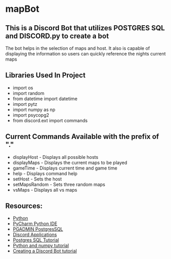 # mapBot
<h2>This is a Discord Bot that utilizes POSTGRES SQL and DISCORD.py to create a bot</h2>
<p>The bot helps in the selection of maps and host.  It also is capable of displaying the information so users can quickly reference the nights current maps</p>

<h2>Libraries Used In Project</h2>
<ul>
<li>import os</li>
<li>import random</li>
<li>from datetime import datetime</li>
<li>import pytz</li>
<li>import numpy as np</li>
<li>import psycopg2</li>
  
<li>from discord.ext import commands</li>
</ul>


<h2>Current Commands Available with the prefix of "."</h2>
<ul>
  <li>displayHost - Displays all possible hosts</li>
  <li>displayMaps -  Displays the current maps to be played</li>
  <li>gameTime - Displays current time and game time</li>
  <li>help - Displays command help</li>
  <li>setHost - Sets the host</li>
  <li>setMapsRandom - Sets three random maps</li>
  <li>vsMaps - Displays all vs maps</li>
</ul>

<h2>Resources:</h2><ul>
<li><a href = "https://www.python.org/">Python</a></li>
<li><a href = "https://www.jetbrains.com/pycharm/">PyCharm Python IDE</a></li>
<li><a href = "https://www.pgadmin.org/">PGADMIN PostgresSQL</a></li>
<li><a href = "https://discord.com/developers/applications">Discord Applications</a></li>
<li><a href = "https://www.postgresqltutorial.com/">Postgres SQL Tutorial</a></li>
<li><a href="https://www.w3schools.com/python/default.asp">Python and numpy tutorial</a></li>
<li><a href="https://towardsdatascience.com/creating-a-discord-bot-from-scratch-and-connecting-to-mongodb-828ad1c7c22e">Creating a Discord Bot tutorial</a></li>

